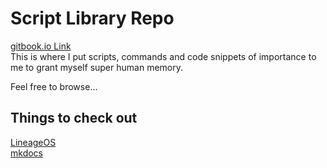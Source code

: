 # Script Library Repo
[gitbook.io Link](https://martinfeineis.gitbook.io/newlib/)  
This is where I put scripts, commands and code snippets of importance to me to grant myself super human memory.

Feel free to browse...

## Things to check out
[LineageOS](https://www.howtogeek.com/348545/how-to-install-lineageos-on-android/)  
[mkdocs](https://www.mkdocs.org/)
